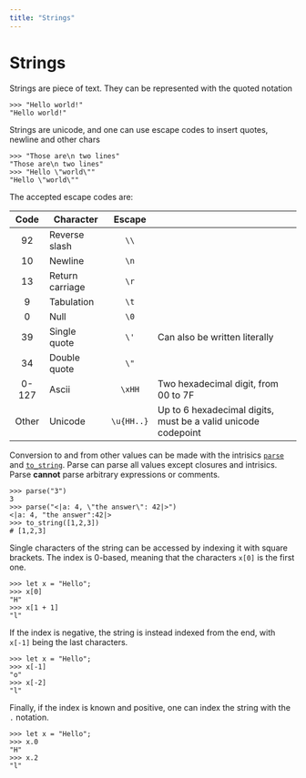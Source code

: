 ```yaml
---
title: "Strings"
---
```

# Strings
Strings are piece of text. They can be represented with the quoted notation
```dices
>>> "Hello world!"
"Hello world!"
```
Strings are unicode, and one can use escape codes to insert quotes, newline and other chars
```dices
>>> "Those are\n two lines"
"Those are\n two lines"
>>> "Hello \"world\""
"Hello \"world\""
```
The accepted escape codes are:

|  Code | Character       |   Escape   |                                                               |
|:-----:|-----------------|:----------:|---------------------------------------------------------------|
|   92  | Reverse slash   |    `\\`    |                                                               |
|   10  | Newline         |    `\n`    |                                                               |
|   13  | Return carriage |    `\r`    |                                                               |
|   9   | Tabulation      |    `\t`    |                                                               |
|   0   | Null            |    `\0`    |                                                               |
|   39  | Single quote    |    `\'`    | Can also be written literally                                 |
|   34  | Double quote    |    `\"`    |                                                               |
| 0-127 | Ascii           |   `\xHH`   | Two hexadecimal digit, from 00 to 7F                          |
| Other | Unicode         | `\u{HH..}` | Up to 6 hexadecimal digits, must be a valid unicode codepoint |

Conversion to and from other values can be made with the intrisics [`parse`](man:std/conversions/parse) and [`to_string`](man:std/conversions/to_string).
Parse can parse all values except closures and intrisics. Parse **cannot** parse arbitrary expressions or comments.
```dices
>>> parse("3")
3
>>> parse("<|a: 4, \"the answer\": 42|>")
<|a: 4, "the answer":42|>
>>> to_string([1,2,3])
# [1,2,3]
```

Single characters of the string can be accessed by indexing it with square brackets. The index is 0-based, meaning that the characters `x[0]` is the first one.
```dices
>>> let x = "Hello";
>>> x[0]
"H"
>>> x[1 + 1]
"l"
```
If the index is negative, the string is instead indexed from the end, with `x[-1]` being the last characters.
```dices
>>> let x = "Hello";
>>> x[-1]
"o"
>>> x[-2]
"l"
```
Finally, if the index is known and positive, one can index the string with the `.` notation.
```dices
>>> let x = "Hello";
>>> x.0
"H"
>>> x.2
"l"
```
